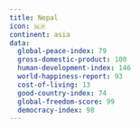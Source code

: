 ```yaml
---
title: Nepal
icon: 🇳🇵
continent: asia
data:
  global-peace-index: 79
  gross-domestic-product: 100
  human-development-index: 146
  world-happiness-report: 93
  cost-of-living: 13
  good-country-index: 74
  global-freedom-score: 99
  democracy-index: 98
---
```


